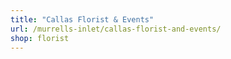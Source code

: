 ```yaml
---
title: "Callas Florist & Events"
url: /murrells-inlet/callas-florist-and-events/
shop: florist
---
```

